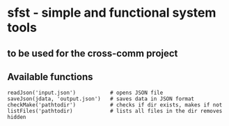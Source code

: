# sfst - simple and functional system tools

## to be used for the cross-comm project

## Available functions

    readJson('input.json')           # opens JSON file
    saveJson(jdata, 'output.json')   # saves data in JSON format
    checkMake('pathtodir')           # checks if dir exists, makes if not
    listFiles('pathtodir)            # lists all files in the dir removes hidden